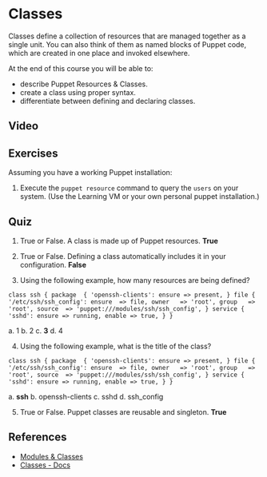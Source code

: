 # Classes
Classes define a collection of resources that are managed together as a single unit. You can also think of them as named blocks of Puppet code, which are created in one place and invoked elsewhere.

At the end of this course you will be able to:

* describe Puppet Resources & Classes.
* create a class using proper syntax.
* differentiate between defining and declaring classes.

## Video ##

## Exercises ##
Assuming you have a working Puppet installation:

1. Execute the `puppet resource` command to query the `users` on your system. (Use the Learning VM or your own personal puppet installation.)

## Quiz ##

1. True or False. A class is made up of Puppet resources.
	**True**

2. True or False. Defining a class automatically includes it in your configuration.
	**False**

3. Using the following example, how many resources are being defined?

`class ssh {	  package  { 'openssh-clients':	    ensure => present,	  }	  file { '/etc/ssh/ssh_config':	    ensure  => file,			owner   => 'root',	    group   => 'root',	    source  => 'puppet:///modules/ssh/ssh_config',	  }	  service { 'sshd':	    ensure => running,	    enable => true,	  }	}`a. 1
b. 2
c. **3**
d. 44. Using the following example, what is the title of the class?

`class ssh {	  package  { 'openssh-clients':	    ensure => present,	  }	  file { '/etc/ssh/ssh_config':	    ensure  => file,			owner   => 'root',	    group   => 'root',	    source  => 'puppet:///modules/ssh/ssh_config',	  }	  service { 'sshd':	    ensure => running,	    enable => true,	  }	}`

a. **ssh**
b. openssh-clients
c. sshd
d. ssh_config

5. True or False. Puppet classes are reusable and singleton.
	**True**

## References ##
* [Modules & Classes](http://docs.puppetlabs.com/learning/modules1.html)
* [Classes - Docs](http://docs.puppetlabs.com/puppet/3/reference/lang_classes.html)